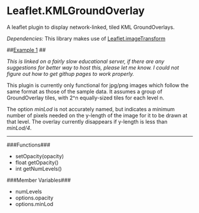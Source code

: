 # Leaflet.KMLGroundOverlay
A leaflet plugin to display network-linked, tiled KML GroundOverlays.

*Dependencies:* This library makes use of [Leaflet.imageTransform](https://github.com/ScanEx/Leaflet.imageTransform)

##[Example 1](http://terpconnect.umd.edu/~acartas/Leaflet.KMLGroundOverlay/examples/ex1.html) ##

*This is linked on a fairly slow educational server, if there are any suggestions for better way to host this, please let me know. I could not figure out how to get githup pages to work properly.*

This plugin is currently only functional for jpg/png images which follow the same format as those of the sample data. It assumes a group of GroundOverlay tiles, with 2^n equally-sized tiles for each level n.

The option *minLod* is not accurately named, but indicates a minimum number of pixels needed on the y-length of the image for it to be drawn at that level. The overlay currently disappears if y-length is less than *minLod/4*.

----------

###Functions###

- setOpacity(opacity)
- float getOpacity()
- int getNumLevels()

###Member Variables###

- numLevels
- options.opacity
- options.minLod




